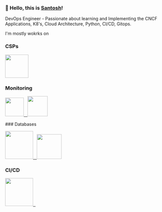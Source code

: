 ### 👋 Hello, this is [Santosh](https://www.linkedin.com/in/santosh-reddy-a8774612a/)!

DevOps Engineer - Passionate about learning and Implementing the CNCF Applications, K8's, Cloud Architecture, Python, CI/CD, Gitops.

I'm mostly wokrks on 

### CSPs

<p float="left">
  <a href="https://aws.amazon.com/" target="_blank" >
    <img src="https://raw.githubusercontent.com/itsksaurabh/itsksaurabh/master/assets/aws.gif"  height="75" />
  </a>
 </p>
 
### Monitoring
  
 <p float="left">
  <a href="https://grafana.com/" target="_blank" >
    <img src="https://raw.githubusercontent.com/itsksaurabh/itsksaurabh/master/assets/grafana.gif" height="60" />&nbsp;&nbsp;
  </a>
  <a href="https://prometheus.io/" target="_blank" >
    <img src="https://raw.githubusercontent.com/itsksaurabh/itsksaurabh/master/assets/prometheus.gif" height="65" />
  </a>
</p>
### Databases
  
 <p float="left">
  <a href="https://www.postgresql.org/" target="_blank" >
    <img src="https://raw.githubusercontent.com/itsksaurabh/itsksaurabh/master/assets/postgresql.gif" height="90" />&nbsp;&nbsp;
  </a>
  
  <a href="https://www.mongodb.com/" target="_blank" >
    <img src="https://raw.githubusercontent.com/itsksaurabh/itsksaurabh/master/assets/mongo.gif" height="80" />
  </a>
</p>

### CI/CD

<p float="left">
  <a href="https://www.jenkins.io/" target="_blank" >
    <img src="https://tinderengineering.ghost.io/content/images/2017/05/jenkins_blogbanner.gif" height="90" />&nbsp;&nbsp;
  </a>
  

</p>

